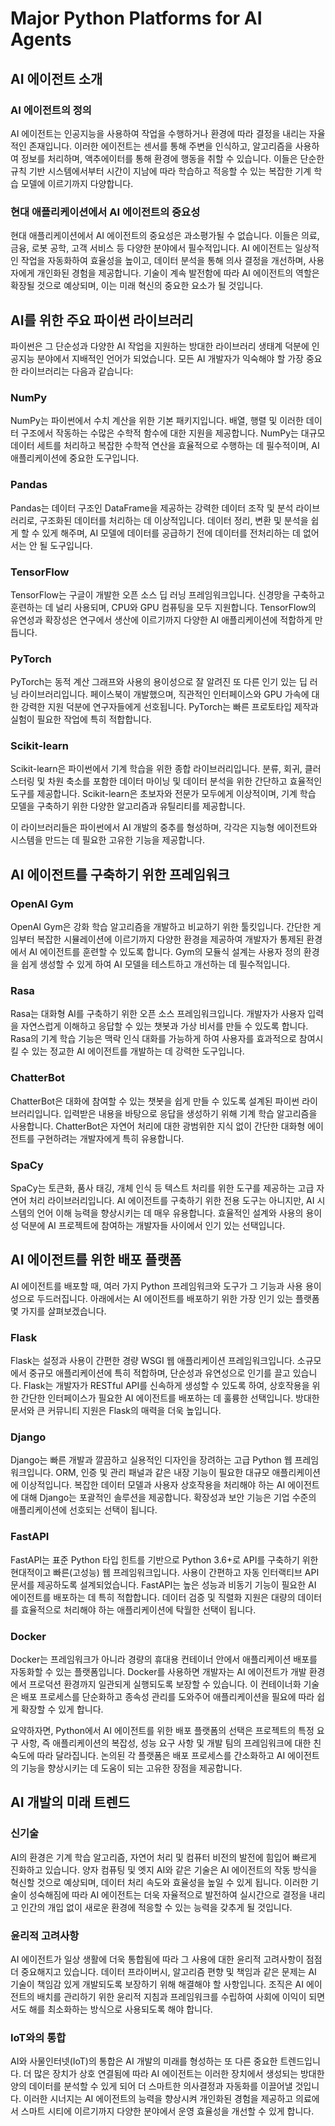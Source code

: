 # Major Python Platforms for AI Agents
## AI 에이전트 소개

### AI 에이전트의 정의
AI 에이전트는 인공지능을 사용하여 작업을 수행하거나 환경에 따라 결정을 내리는 자율적인 존재입니다. 이러한 에이전트는 센서를 통해 주변을 인식하고, 알고리즘을 사용하여 정보를 처리하며, 액추에이터를 통해 환경에 행동을 취할 수 있습니다. 이들은 단순한 규칙 기반 시스템에서부터 시간이 지남에 따라 학습하고 적응할 수 있는 복잡한 기계 학습 모델에 이르기까지 다양합니다.

### 현대 애플리케이션에서 AI 에이전트의 중요성
현대 애플리케이션에서 AI 에이전트의 중요성은 과소평가될 수 없습니다. 이들은 의료, 금융, 로봇 공학, 고객 서비스 등 다양한 분야에서 필수적입니다. AI 에이전트는 일상적인 작업을 자동화하여 효율성을 높이고, 데이터 분석을 통해 의사 결정을 개선하며, 사용자에게 개인화된 경험을 제공합니다. 기술이 계속 발전함에 따라 AI 에이전트의 역할은 확장될 것으로 예상되며, 이는 미래 혁신의 중요한 요소가 될 것입니다.
## AI를 위한 주요 파이썬 라이브러리

파이썬은 그 단순성과 다양한 AI 작업을 지원하는 방대한 라이브러리 생태계 덕분에 인공지능 분야에서 지배적인 언어가 되었습니다. 모든 AI 개발자가 익숙해야 할 가장 중요한 라이브러리는 다음과 같습니다:

### NumPy
NumPy는 파이썬에서 수치 계산을 위한 기본 패키지입니다. 배열, 행렬 및 이러한 데이터 구조에서 작동하는 수많은 수학적 함수에 대한 지원을 제공합니다. NumPy는 대규모 데이터 세트를 처리하고 복잡한 수학적 연산을 효율적으로 수행하는 데 필수적이며, AI 애플리케이션에 중요한 도구입니다.

### Pandas
Pandas는 데이터 구조인 DataFrame을 제공하는 강력한 데이터 조작 및 분석 라이브러리로, 구조화된 데이터를 처리하는 데 이상적입니다. 데이터 정리, 변환 및 분석을 쉽게 할 수 있게 해주며, AI 모델에 데이터를 공급하기 전에 데이터를 전처리하는 데 없어서는 안 될 도구입니다.

### TensorFlow
TensorFlow는 구글이 개발한 오픈 소스 딥 러닝 프레임워크입니다. 신경망을 구축하고 훈련하는 데 널리 사용되며, CPU와 GPU 컴퓨팅을 모두 지원합니다. TensorFlow의 유연성과 확장성은 연구에서 생산에 이르기까지 다양한 AI 애플리케이션에 적합하게 만듭니다.

### PyTorch
PyTorch는 동적 계산 그래프와 사용의 용이성으로 잘 알려진 또 다른 인기 있는 딥 러닝 라이브러리입니다. 페이스북이 개발했으며, 직관적인 인터페이스와 GPU 가속에 대한 강력한 지원 덕분에 연구자들에게 선호됩니다. PyTorch는 빠른 프로토타입 제작과 실험이 필요한 작업에 특히 적합합니다.

### Scikit-learn
Scikit-learn은 파이썬에서 기계 학습을 위한 종합 라이브러리입니다. 분류, 회귀, 클러스터링 및 차원 축소를 포함한 데이터 마이닝 및 데이터 분석을 위한 간단하고 효율적인 도구를 제공합니다. Scikit-learn은 초보자와 전문가 모두에게 이상적이며, 기계 학습 모델을 구축하기 위한 다양한 알고리즘과 유틸리티를 제공합니다.

이 라이브러리들은 파이썬에서 AI 개발의 중추를 형성하며, 각각은 지능형 에이전트와 시스템을 만드는 데 필요한 고유한 기능을 제공합니다.
## AI 에이전트를 구축하기 위한 프레임워크

### OpenAI Gym
OpenAI Gym은 강화 학습 알고리즘을 개발하고 비교하기 위한 툴킷입니다. 간단한 게임부터 복잡한 시뮬레이션에 이르기까지 다양한 환경을 제공하여 개발자가 통제된 환경에서 AI 에이전트를 훈련할 수 있도록 합니다. Gym의 모듈식 설계는 사용자 정의 환경을 쉽게 생성할 수 있게 하여 AI 모델을 테스트하고 개선하는 데 필수적입니다.

### Rasa
Rasa는 대화형 AI를 구축하기 위한 오픈 소스 프레임워크입니다. 개발자가 사용자 입력을 자연스럽게 이해하고 응답할 수 있는 챗봇과 가상 비서를 만들 수 있도록 합니다. Rasa의 기계 학습 기능은 맥락 인식 대화를 가능하게 하여 사용자를 효과적으로 참여시킬 수 있는 정교한 AI 에이전트를 개발하는 데 강력한 도구입니다.

### ChatterBot
ChatterBot은 대화에 참여할 수 있는 챗봇을 쉽게 만들 수 있도록 설계된 파이썬 라이브러리입니다. 입력받은 내용을 바탕으로 응답을 생성하기 위해 기계 학습 알고리즘을 사용합니다. ChatterBot은 자연어 처리에 대한 광범위한 지식 없이 간단한 대화형 에이전트를 구현하려는 개발자에게 특히 유용합니다.

### SpaCy
SpaCy는 토큰화, 품사 태깅, 개체 인식 등 텍스트 처리를 위한 도구를 제공하는 고급 자연어 처리 라이브러리입니다. AI 에이전트를 구축하기 위한 전용 도구는 아니지만, AI 시스템의 언어 이해 능력을 향상시키는 데 매우 유용합니다. 효율적인 설계와 사용의 용이성 덕분에 AI 프로젝트에 참여하는 개발자들 사이에서 인기 있는 선택입니다.
## AI 에이전트를 위한 배포 플랫폼

AI 에이전트를 배포할 때, 여러 가지 Python 프레임워크와 도구가 그 기능과 사용 용이성으로 두드러집니다. 아래에서는 AI 에이전트를 배포하기 위한 가장 인기 있는 플랫폼 몇 가지를 살펴보겠습니다.

### Flask
Flask는 설정과 사용이 간편한 경량 WSGI 웹 애플리케이션 프레임워크입니다. 소규모에서 중규모 애플리케이션에 특히 적합하며, 단순성과 유연성으로 인기를 끌고 있습니다. Flask는 개발자가 RESTful API를 신속하게 생성할 수 있도록 하여, 상호작용을 위한 간단한 인터페이스가 필요한 AI 에이전트를 배포하는 데 훌륭한 선택입니다. 방대한 문서와 큰 커뮤니티 지원은 Flask의 매력을 더욱 높입니다.

### Django
Django는 빠른 개발과 깔끔하고 실용적인 디자인을 장려하는 고급 Python 웹 프레임워크입니다. ORM, 인증 및 관리 패널과 같은 내장 기능이 필요한 대규모 애플리케이션에 이상적입니다. 복잡한 데이터 모델과 사용자 상호작용을 처리해야 하는 AI 에이전트에 대해 Django는 포괄적인 솔루션을 제공합니다. 확장성과 보안 기능은 기업 수준의 애플리케이션에 선호되는 선택이 됩니다.

### FastAPI
FastAPI는 표준 Python 타입 힌트를 기반으로 Python 3.6+로 API를 구축하기 위한 현대적이고 빠른(고성능) 웹 프레임워크입니다. 사용이 간편하고 자동 인터랙티브 API 문서를 제공하도록 설계되었습니다. FastAPI는 높은 성능과 비동기 기능이 필요한 AI 에이전트를 배포하는 데 특히 적합합니다. 데이터 검증 및 직렬화 지원은 대량의 데이터를 효율적으로 처리해야 하는 애플리케이션에 탁월한 선택이 됩니다.

### Docker
Docker는 프레임워크가 아니라 경량의 휴대용 컨테이너 안에서 애플리케이션 배포를 자동화할 수 있는 플랫폼입니다. Docker를 사용하면 개발자는 AI 에이전트가 개발 환경에서 프로덕션 환경까지 일관되게 실행되도록 보장할 수 있습니다. 이 컨테이너화 기술은 배포 프로세스를 단순화하고 종속성 관리를 도와주어 애플리케이션을 필요에 따라 쉽게 확장할 수 있게 합니다.

요약하자면, Python에서 AI 에이전트를 위한 배포 플랫폼의 선택은 프로젝트의 특정 요구 사항, 즉 애플리케이션의 복잡성, 성능 요구 사항 및 개발 팀의 프레임워크에 대한 친숙도에 따라 달라집니다. 논의된 각 플랫폼은 배포 프로세스를 간소화하고 AI 에이전트의 기능을 향상시키는 데 도움이 되는 고유한 장점을 제공합니다.
## AI 개발의 미래 트렌드

### 신기술
AI의 환경은 기계 학습 알고리즘, 자연어 처리 및 컴퓨터 비전의 발전에 힘입어 빠르게 진화하고 있습니다. 양자 컴퓨팅 및 엣지 AI와 같은 기술은 AI 에이전트의 작동 방식을 혁신할 것으로 예상되며, 데이터 처리 속도와 효율성을 높일 수 있게 됩니다. 이러한 기술이 성숙해짐에 따라 AI 에이전트는 더욱 자율적으로 발전하여 실시간으로 결정을 내리고 인간의 개입 없이 새로운 환경에 적응할 수 있는 능력을 갖추게 될 것입니다.

### 윤리적 고려사항
AI 에이전트가 일상 생활에 더욱 통합됨에 따라 그 사용에 대한 윤리적 고려사항이 점점 더 중요해지고 있습니다. 데이터 프라이버시, 알고리즘 편향 및 책임과 같은 문제는 AI 기술이 책임감 있게 개발되도록 보장하기 위해 해결해야 할 사항입니다. 조직은 AI 에이전트의 배치를 관리하기 위한 윤리적 지침과 프레임워크를 수립하여 사회에 이익이 되면서도 해를 최소화하는 방식으로 사용되도록 해야 합니다.

### IoT와의 통합
AI와 사물인터넷(IoT)의 통합은 AI 개발의 미래를 형성하는 또 다른 중요한 트렌드입니다. 더 많은 장치가 상호 연결됨에 따라 AI 에이전트는 이러한 장치에서 생성되는 방대한 양의 데이터를 분석할 수 있게 되어 더 스마트한 의사결정과 자동화를 이끌어낼 것입니다. 이러한 시너지는 AI 에이전트의 능력을 향상시켜 개인화된 경험을 제공하고 의료에서 스마트 시티에 이르기까지 다양한 분야에서 운영 효율성을 개선할 수 있게 합니다.
